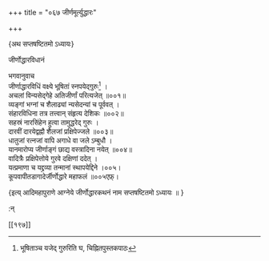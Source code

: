 +++
title = "०६७ जीर्णमूर्त्युद्धारः"

+++

\{अथ सप्तषष्टितमो ऽध्यायः\}

जीर्णोद्धारविधानं  
    
भगवानुवाच  
जीर्णाद्धारविधिं वक्ष्ये भूषितां स्नपयेद्गुरुः[^१]   ।  
अचलां विन्यसेद्गेहे अतिजीर्णां परित्यजेत् ॥००१॥  
व्यङ्गां भग्नां च शैलाढ्यां न्यसेदन्यां च पूर्ववत्   ।  
संहारविधिना तत्र तत्त्वान् संहृत्य देशिकः ॥००२॥  
सहस्रं नारसिंहेन हुत्वा तामुद्धरेद् गुरुः ।  
दारवीं दारयेद्वह्नौ शैलजां प्रक्षिपेज्जले ॥००३॥  
धातुजां रत्नजां वापि अगाधे वा जले ऽम्बुधौ ।  
यानमारोप्य जीर्णाङ्गं छाद्य वस्त्रादिना नयेत्   ॥००४॥  
वादित्रैः प्रक्षिपेत्तोये गुरवे दक्षिणां ददेत् ।  
यत्प्रमाणा च यद्द्रव्या तन्मानां स्थापयेद्दिने ।००५।  
कूपवापीतडागादेर्जीर्णोद्धारे महाफलं ॥००५एफ़्।  
    
\{इत्य् आदिमहापुराणे आग्नेये जीर्णोद्धारकथनं नाम सप्तषष्टितमो ऽध्यायः ॥  }
    
:न्  
    
[^१]: भूषिताञ्च यजेद् गुरुरिति घ, चिह्नितपुस्तकपाठः  

[[१९७]]
    
